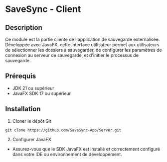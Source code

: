 # SaveSync - Client

## Description
Ce module est la partie cliente de l'application de sauvegarde externalisée. Développée avec JavaFX, cette interface utilisateur permet aux utilisateurs de sélectionner les dossiers à sauvegarder, de configurer les paramètres de connexion au serveur de sauvegarde, et d'initier le processus de sauvegarde.

## Prérequis
- JDK 21 ou supérieur
- JavaFX SDK 17 ou supérieur

## Installation
1. Cloner le dépôt Git
```
git clone https://github.com/SaveSync-App/Server.git
```

2. Configurer JavaFX
- Assurez-vous que le SDK JavaFX est installé et correctement configuré dans votre IDE ou environnement de développement.
